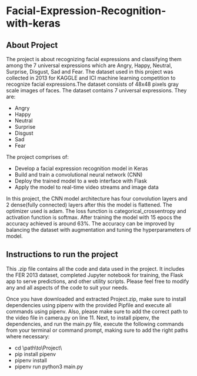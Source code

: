 # Facial-Expression-Recognition-with-keras

## About Project
The project is about recognizing facial expressions and classifying them among the 7 universal expressions which are Angry, Happy, Neutral, Surprise, Disgust, Sad and Fear.
The dataset used in this project was collected in 2013 for KAGGLE and ICI machine learning competition to recognize facial expressions.The dataset consists of 48x48 pixels gray scale images of faces. The dataset contains 7 universal expressions. They are: 
-	Angry
-	Happy
-	Neutral
-	Surprise
-	Disgust
-	Sad
-	Fear

The project comprises of:
- Develop a facial expression recognition model in Keras
- Build and train a convolutional neural network (CNN)
- Deploy the trained model to a web interface with Flask
- Apply the model to real-time video streams and image data

In this project, the CNN model architecture has four convolution layers and 2 dense(fully connected) layers after this the model is flattened. The optimizer used is adam. The loss function is categorical_crossentropy and activation function is softmax. After training the model with 15 epocs the accuracy achieved is around 63%. The accuracy can be improved by balancing the dataset with augmentation and tuning the hyperparameters of model.

## Instructions to run the project
This .zip file contains all the code and data used in the project. It includes the FER 2013 dataset, completed Jupyter notebook for training, the Flask app to serve predictions, and other utility scripts. Please feel free to modify any and all aspects of the code to suit your needs.

Once you have downloaded and extracted Project.zip, make sure to install dependencies using pipenv with the provided Pipfile and execute all commands using pipenv. Also, please make sure to add the correct path to the video file in camera.py on line 11. Next, to install pipenv, the dependencies, and run the main.py file, execute the following commands from your terminal or command prompt, making sure to add the right paths where necessary:

- cd \path\to\Project\
- pip install pipenv
- pipenv install
- pipenv run python3 main.py



